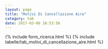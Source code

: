 ```yaml
---
layout: page
title: "Motivi Di Cancellazione Aire"
category: tab
date: 2017-03-06 16:53:58
---
```


{% include form_ricerca.html %}
{% include tabelle/tab_motivi_di_cancellazione_aire.html %}

